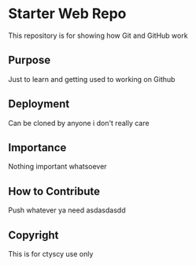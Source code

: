 # Starter Web Repo

This repository is for showing how Git and GitHub work

## Purpose

Just to learn and getting used to working on Github

## Deployment

Can be cloned by anyone i don't really care

## Importance

Nothing important whatsoever

## How to Contribute

Push whatever ya need
asdasdasdd

## Copyright

This is for ctyscy use only
